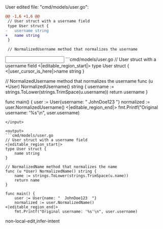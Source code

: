 <events>
User edited file: "cmd/models/user.go":

```diff
@@ -1,6 +1,6 @@
 // User struct with a username field
 type User struct {
-	username string
+	name string
 }

 // NormalizedUsername method that normalizes the username
```
</events>

<input>
```cmd/models/user.go
// User struct with a username field
<|editable_region_start|>
type User struct {
	<|user_cursor_is_here|>name string
}

// NormalizedUsername method that normalizes the username
func (u *User) NormalizedUsername() string {
	username := strings.ToLower(strings.TrimSpace(u.username))
	return username
}

func main() {
	user := User{username: "  JohnDoe123  "}
	normalized := user.NormalizedUsername()
<|editable_region_end|>
	fmt.Printf("Original username: '%s'\n", user.username)
```
</input>

<output>
```cmd/models/user.go
// User struct with a username field
<|editable_region_start|>
type User struct {
	name string
}

// NormalizedName method that normalizes the name
func (u *User) NormalizedName() string {
	name := strings.ToLower(strings.TrimSpace(u.name))
	return name
}

func main() {
	user := User{name: "  JohnDoe123  "}
	normalized := user.NormalizedName()
<|editable_region_end|>
	fmt.Printf("Original username: '%s'\n", user.username)
```
</output>

<labels>
non-local-edit,infer-intent
</labels>
